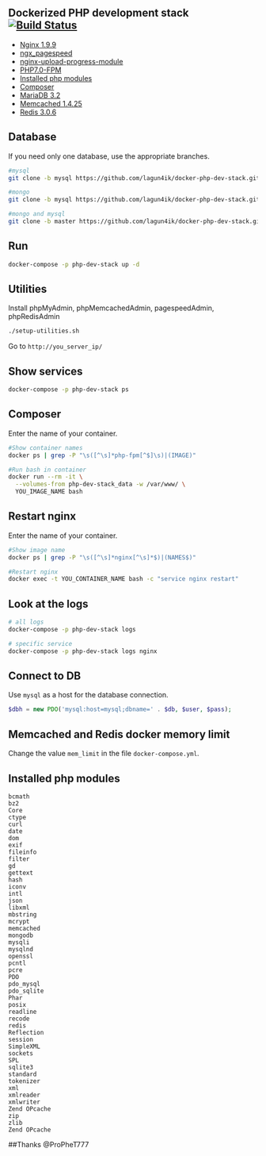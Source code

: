 Dockerized PHP development stack [![Build Status](https://travis-ci.org/lagun4ik/docker-php-dev-stack.svg)](https://travis-ci.org/lagun4ik/docker-php-dev-stack)
--------------------------

* [Nginx 1.9.9](http://nginx.org/)
 * [ngx_pagespeed](https://github.com/pagespeed/ngx_pagespeed)
 * [nginx-upload-progress-module](https://github.com/masterzen/nginx-upload-progress-module)
* [PHP7.0-FPM](http://php-fpm.org/)
 * [Installed php modules](#installed-php-modules)
 * [Composer](https://getcomposer.org/)
* [MariaDB 3.2](https://mariadb.org/)
* [Memcached 1.4.25](http://memcached.org/)
* [Redis 3.0.6](http://redis.io/)

## Database

If you need only one database, use the appropriate branches.
```bash
#mysql
git clone -b mysql https://github.com/lagun4ik/docker-php-dev-stack.git

#mongo
git clone -b mysql https://github.com/lagun4ik/docker-php-dev-stack.git

#mongo and mysql
git clone -b master https://github.com/lagun4ik/docker-php-dev-stack.git
```

## Run

```bash
docker-compose -p php-dev-stack up -d
```

## Utilities
Install phpMyAdmin, phpMemcachedAdmin, pagespeedAdmin, phpRedisAdmin
```bash
./setup-utilities.sh
```
Go to `http://you_server_ip/`

## Show services

```bash
docker-compose -p php-dev-stack ps
```

## Composer

Enter the name of your container.

```bash
#Show container names
docker ps | grep -P "\s([^\s]*php-fpm[^$]\s)|(IMAGE)"

#Run bash in container
docker run --rm -it \
  --volumes-from php-dev-stack_data -w /var/www/ \
  YOU_IMAGE_NAME bash
```


## Restart nginx

Enter the name of your container.

```bash
#Show image name
docker ps | grep -P "\s([^\s]*nginx[^\s]*$)|(NAMES$)"

#Restart nginx
docker exec -t YOU_CONTAINER_NAME bash -c "service nginx restart"
```

## Look at the logs

```bash
# all logs
docker-compose -p php-dev-stack logs

# specific service
docker-compose -p php-dev-stack logs nginx
```

## Connect to DB
Use `mysql` as a host for the database connection.
```php
$dbh = new PDO('mysql:host=mysql;dbname=' . $db, $user, $pass);
```

## Memcached and Redis docker memory limit

Change the value `mem_limit` in the file `docker-compose.yml`.

## Installed php modules
```
bcmath
bz2
Core
ctype
curl
date
dom
exif
fileinfo
filter
gd
gettext
hash
iconv
intl
json
libxml
mbstring
mcrypt
memcached
mongodb
mysqli
mysqlnd
openssl
pcntl
pcre
PDO
pdo_mysql
pdo_sqlite
Phar
posix
readline
recode
redis
Reflection
session
SimpleXML
sockets
SPL
sqlite3
standard
tokenizer
xml
xmlreader
xmlwriter
Zend OPcache
zip
zlib
Zend OPcache
```

##Thanks
@ProPheT777

